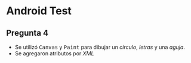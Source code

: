 Android Test
===================

Pregunta 4
-------------
* Se utilizó <kbd>Canvas</kbd> y <kbd>Paint</kbd> para dibujar un *círculo*, *letras* y una *aguja*.
* Se agregaron atributos por *XML*
